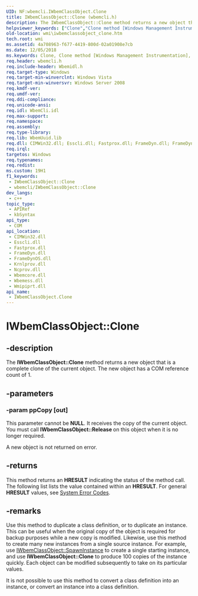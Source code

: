 ```yaml
---
UID: NF:wbemcli.IWbemClassObject.Clone
title: IWbemClassObject::Clone (wbemcli.h)
description: The IWbemClassObject::Clone method returns a new object that is a complete clone of the current object. The new object has a COM reference count of 1.
helpviewer_keywords: ["Clone","Clone method [Windows Management Instrumentation]","Clone method [Windows Management Instrumentation]","IWbemClassObject interface","IWbemClassObject interface [Windows Management Instrumentation]","Clone method","IWbemClassObject.Clone","IWbemClassObject::Clone","_hmm_iwbemclassobject_clone","wbemcli/IWbemClassObject::Clone","wmi.iwbemclassobject_clone"]
old-location: wmi\iwbemclassobject_clone.htm
tech.root: wmi
ms.assetid: 4a708963-f677-4419-800d-02a01908e7cb
ms.date: 12/05/2018
ms.keywords: Clone, Clone method [Windows Management Instrumentation], Clone method [Windows Management Instrumentation],IWbemClassObject interface, IWbemClassObject interface [Windows Management Instrumentation],Clone method, IWbemClassObject.Clone, IWbemClassObject::Clone, _hmm_iwbemclassobject_clone, wbemcli/IWbemClassObject::Clone, wmi.iwbemclassobject_clone
req.header: wbemcli.h
req.include-header: Wbemidl.h
req.target-type: Windows
req.target-min-winverclnt: Windows Vista
req.target-min-winversvr: Windows Server 2008
req.kmdf-ver: 
req.umdf-ver: 
req.ddi-compliance: 
req.unicode-ansi: 
req.idl: WbemCli.idl
req.max-support: 
req.namespace: 
req.assembly: 
req.type-library: 
req.lib: WbemUuid.lib
req.dll: CIMWin32.dll; Esscli.dll; Fastprox.dll; FrameDyn.dll; FrameDynOS.dll; Krnlprov.dll; Ncprov.dll; Wbemcore.dll; Wbemess.dll; Wmipiprt.dll
req.irql: 
targetos: Windows
req.typenames: 
req.redist: 
ms.custom: 19H1
f1_keywords:
 - IWbemClassObject::Clone
 - wbemcli/IWbemClassObject::Clone
dev_langs:
 - c++
topic_type:
 - APIRef
 - kbSyntax
api_type:
 - COM
api_location:
 - CIMWin32.dll
 - Esscli.dll
 - Fastprox.dll
 - FrameDyn.dll
 - FrameDynOS.dll
 - Krnlprov.dll
 - Ncprov.dll
 - Wbemcore.dll
 - Wbemess.dll
 - Wmipiprt.dll
api_name:
 - IWbemClassObject.Clone
---
```


# IWbemClassObject::Clone


## -description

The 
<b>IWbemClassObject::Clone</b> method returns a new object that is a complete clone of the current object. The new object has a COM reference count of 1.

## -parameters

### -param ppCopy [out]

This parameter cannot be <b>NULL</b>. It receives the copy of the current object. You must call <b>IWbemClassObject::Release </b>on this object when it is no longer required.

A new object is not returned on error.

## -returns

This method returns an <b>HRESULT</b> indicating the status of the method call. The following list lists the value contained within an <b>HRESULT</b>. For general <b>HRESULT</b> values, see <a href="https://docs.microsoft.com/windows/desktop/Debug/system-error-codes">System Error Codes</a>.

## -remarks

Use this method to duplicate a class definition, or to duplicate an instance. This can be useful when the original copy of the object is required for backup purposes while a new copy is modified. Likewise, use this method to create many new instances from a single source instance. For example, use 
<a href="https://docs.microsoft.com/windows/desktop/api/wbemcli/nf-wbemcli-iwbemclassobject-spawninstance">IWbemClassObject::SpawnInstance</a> to create a single starting instance, and use 
<b>IWbemClassObject::Clone</b> to produce 100 copies of the instance quickly. Each object can be modified subsequently to take on its particular values.

It is not possible to use this method to convert a class definition into an instance, or convert an instance into a class definition.

